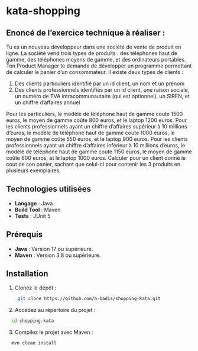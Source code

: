 # kata-shopping

## Enoncé de l’exercice technique à réaliser :
Tu es un nouveau développeur dans une société de vente de produit en ligne. La société vend trois types de
produits : des téléphones haut de gamme, des téléphones moyens de gamme, et des ordinateurs portables.
Ton Product Manager te demande de développer un programme permettant de calculer le panier d’un
consommateur.
Il existe deux types de clients :
1) Des clients particuliers identifié par un id client, un nom et un prénom
2) Des clients professionnels identifiés par un id client, une raison sociale, un numéro de TVA intracommunautaire
(qui est optionnel), un SIREN, et un chiffre d’affaires annuel

Pour les particuliers, le modèle de téléphone haut de gamme coute 1500 euros, le moyen de gamme coûte 800
euros, et le laptop 1200 euros.
Pour les clients professionnels ayant un chiffre d’affaires supérieur à 10 millions d’euros, le modèle de téléphone
haut de gamme coute 1000 euros, le moyen de gamme coûte 550 euros, et le laptop 900 euros.
Pour les clients professionnels ayant un chiffre d’affaires inférieur à 10 millions d’euros, le modèle de téléphone
haut de gamme coute 1150 euros, le moyen de gamme coûte 600 euros, et le laptop 1000 euros.
Calculer pour un client donné le cout de son panier, sachant que celui-ci pour contenir les 3 produits en plusieurs
exemplaires.

## Technologies utilisées
- **Langage** : Java
- **Build Tool** : Maven
- **Tests** : JUnit 5

## Prérequis
- **Java** : Version 17 ou supérieure.
- **Maven** : Version 3.8 ou supérieure.

## Installation
1. Clonez le dépôt :
   ```bash
    git clone https://github.com/b-badis/shopping-kata.git
   ```
2. Accédez au répertoire du projet :
  ```bash
    cd shopping-kata
  ```
3. Compilez le projet avec Maven :
  ```bash
    mvn clean install
  ```

